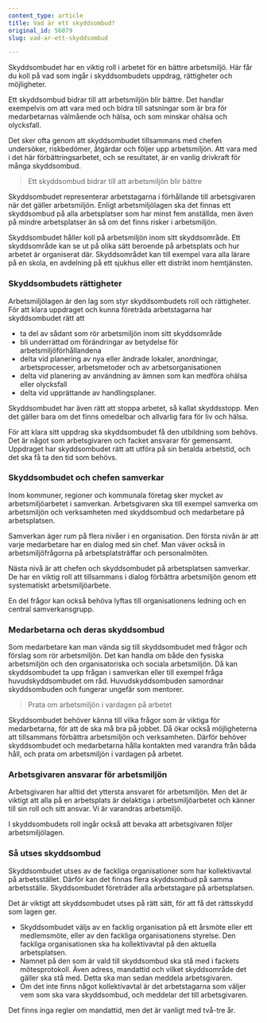 ```yaml
---
content_type: article
title: Vad är ett skyddsombud?
original_id: 56079
slug: vad-ar-ett-skyddsombud

---
```


Skyddsombudet har en viktig roll i arbetet för en bättre arbetsmiljö. Här får du koll på vad som ingår i skyddsombudets uppdrag, rättigheter och möjligheter.

Ett skyddsombud bidrar till att arbetsmiljön blir bättre. Det handlar exempelvis om att vara med och bidra till satsningar som är bra för medarbetarnas välmående och hälsa, och som minskar ohälsa och olycksfall.

Det sker ofta genom att skyddsombudet tillsammans med chefen undersöker, riskbedömer, åtgärdar och följer upp arbetsmiljön. Att vara med i det här förbättringsarbetet, och se resultatet, är en vanlig drivkraft för många skyddsombud.

> Ett skyddsombud bidrar till att arbetsmiljön blir bättre

Skyddsombudet representerar arbetstagarna i förhållande till arbetsgivaren när det gäller arbetsmiljön. Enligt arbetsmiljölagen ska det finnas ett skyddsombud på alla arbetsplatser som har minst fem anställda, men även på mindre arbetsplatser än så om det finns risker i arbetsmiljön.

Skyddsombudet håller koll på arbetsmiljön inom sitt skyddsområde. Ett skyddsområde kan se ut på olika sätt beroende på arbetsplats och hur arbetet är organiserat där. Skyddsområdet kan till exempel vara alla lärare på en skola, en avdelning på ett sjukhus eller ett distrikt inom hemtjänsten.

### Skyddsombudets rättigheter

Arbetsmiljölagen är den lag som styr skyddsombudets roll och rättigheter. För att klara uppdraget och kunna företräda arbetstagarna har skyddsombudet rätt att

*   ta del av sådant som rör arbetsmiljön inom sitt skyddsområde
*   bli underrättad om förändringar av betydelse för arbetsmiljöförhållandena
*   delta vid planering av nya eller ändrade lokaler, anordningar, arbetsprocesser, arbetsmetoder och av arbetsorganisationen
*   delta vid planering av användning av ämnen som kan medföra ohälsa eller olycksfall
*   delta vid upprättande av handlingsplaner.

Skyddsombudet har även rätt att stoppa arbetet, så kallat skyddsstopp. Men det gäller bara om det finns omedelbar och allvarlig fara för liv och hälsa.

För att klara sitt uppdrag ska skyddsombudet få den utbildning som behövs. Det är något som arbetsgivaren och facket ansvarar för gemensamt. Uppdraget har skyddsombudet rätt att utföra på sin betalda arbetstid, och det ska få ta den tid som behövs.

### Skyddsombudet och chefen samverkar

Inom kommuner, regioner och kommunala företag sker mycket av arbetsmiljöarbetet i samverkan. Arbetsgivaren ska till exempel samverka om arbetsmiljön och verksamheten med skyddsombud och medarbetare på arbetsplatsen.

Samverkan äger rum på flera nivåer i en organisation. Den första nivån är att varje medarbetare har en dialog med sin chef. Man väver också in arbetsmiljöfrågorna på arbetsplatsträffar och personalmöten.

Nästa nivå är att chefen och skyddsombudet på arbetsplatsen samverkar. De har en viktig roll att tillsammans i dialog förbättra arbetsmiljön genom ett systematiskt arbetsmiljöarbete.

En del frågor kan också behöva lyftas till organisationens ledning och en central samverkansgrupp.

### Medarbetarna och deras skyddsombud

Som medarbetare kan man vända sig till skyddsombudet med frågor och förslag som rör arbetsmiljön. Det kan handla om både den fysiska arbetsmiljön och den organisatoriska och sociala arbetsmiljön. Då kan skyddsombudet ta upp frågan i samverkan eller till exempel fråga huvudskyddsombudet om råd. Huvudskyddsombuden samordnar skyddsombuden och fungerar ungefär som mentorer.

> Prata om arbetsmiljön i vardagen på arbetet

Skyddsombudet behöver känna till vilka frågor som är viktiga för medarbetarna, för att de ska må bra på jobbet. Då ökar också möjligheterna att tillsammans förbättra arbetsmiljön och verksamheten. Därför behöver skyddsombudet och medarbetarna hålla kontakten med varandra från båda håll, och prata om arbetsmiljön i vardagen på arbetet.

### Arbetsgivaren ansvarar för arbetsmiljön

Arbetsgivaren har alltid det yttersta ansvaret för arbetsmiljön. Men det är viktigt att alla på en arbetsplats är delaktiga i arbetsmiljöarbetet och känner till sin roll och sitt ansvar. Vi är varandras arbetsmiljö.

I skyddsombudets roll ingår också att bevaka att arbetsgivaren följer arbetsmiljölagen.

### Så utses skyddsombud

Skyddsombudet utses av de fackliga organisationer som har kollektivavtal på arbetsstället. Därför kan det finnas flera skyddsombud på samma arbetsställe. Skyddsombudet företräder alla arbetstagare på arbetsplatsen.

Det är viktigt att skyddsombudet utses på rätt sätt, för att få det rättsskydd som lagen ger.

*   Skyddsombudet väljs av en facklig organisation på ett årsmöte eller ett medlemsmöte, eller av den fackliga organisationens styrelse. Den fackliga organisationen ska ha kollektivavtal på den aktuella arbetsplatsen.
*   Namnet på den som är vald till skyddsombud ska stå med i fackets mötesprotokoll. Även adress, mandattid och vilket skyddsområde det gäller ska stå med. Detta ska man sedan meddela arbetsgivaren.
*   Om det inte finns något kollektivavtal är det arbetstagarna som väljer vem som ska vara skyddsombud, och meddelar det till arbetsgivaren.

Det finns inga regler om mandattid, men det är vanligt med två-tre år.


